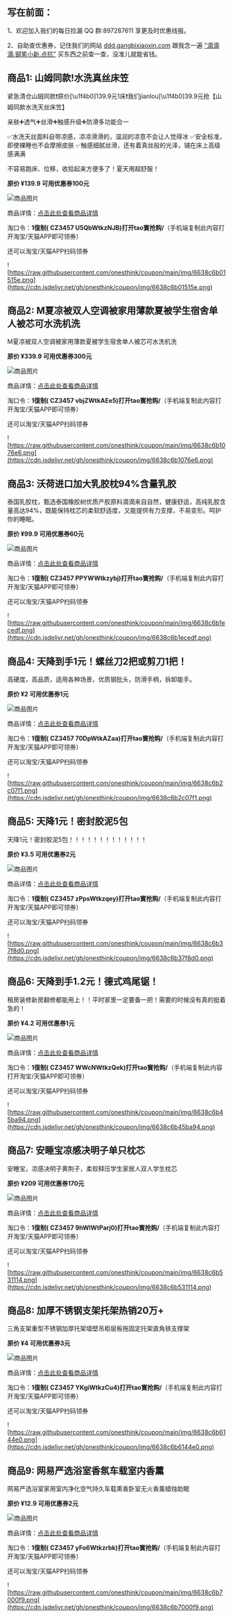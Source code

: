 ## 写在前面：

1、欢迎加入我们的每日捡漏 QQ 群:897287611 享更及时优惠线报。

2、自助查优惠券，记住我们的网站 [ddd.gangbixiaoxin.com](https://ddd.gangbixiaoxin.com) 跟我念一遍 ["滴滴滴.钢笔小新.点抗"](https://ddd.gangbixiaoxin.com) 买东西之前查一查，没准儿就能省钱。

## 商品1: 山姆同款!水洗真丝床笠

紧急清仓山姆同款❗原价[\u1f4b0]139.9元1床❗我们jianlou[\u1f4b0]39.9元抢【山姆同款水洗天丝床笠】

亲肤➕透气➕丝滑➕触感升级➕防滑多功能合一

✅水洗天丝面料自带凉感，凉凉滑滑的，温润的凉意不会让人觉得冰
✅安全标准，即使裸睡也不会摩擦皮肤
✅触感细腻丝滑，还有着真丝般的光泽，铺在床上高级感满满

不容易跑床、位移，收拾起来方便多了！夏天用超舒服！

**原价 ¥139.9 可用优惠券100元**

![商品图片](https://img.alicdn.com/i3/4229016592/O1CN01nLQcOr1yZBoY5TsKc_!!4229016592.jpg)

商品详情：[点击此处查看商品详情](https://s.click.taobao.com/t?e=m%3D2%26s%3Dlfv5PkNt2rNw4vFB6t2Z2ueEDrYVVa64XoO8tOebS%2BfLWlSKdGSYDnXFqoyZJ30m5x%2BIUlGKNpXWbLW7uhxyboGvCrJWHk1%2FTyVl44vrPmd3miNKHWpinpVm%2FOAUUFw71qrpxiwMoCNxc1AtbZGVS%2BnxeOyv%2Fk8%2FO8z4l4PyPY0LZMqoQW%2BfuKGzo1lVxIiosSKwT2%2FCBn3ljw9EzAHORQl%2BvhvJKuqQE2g32r0596o0Smpm1JtbPRQLZaRKVaRrOJFjjctbagI4%2BfirBrx7mM7AMx9cWAx%2BEiM%2FlSG%2FbZTkKSGO34WF7vzrH7x7tzXPU1NVKZy3ECfGDF1NzTQoPw%3D%3D&amp;union_lens=lensId:TAPI@1714996895@0bbb0d7e_1167_18f4dc7decb_12b2@01)

淘口令：**1復制( CZ3457 U5QbWtkzNJB)打开tao寳抢购/**（手机端复制此内容打开淘宝/天猫APP即可领券）</p>

还可以淘宝/天猫APP扫码领券

![https://raw.githubusercontent.com/onesthink/coupon/main/img/6638c6b01515e.png](https://cdn.jsdelivr.net/gh/onesthink/coupon/img/6638c6b01515e.png)

## 商品2: M夏凉被双人空调被家用薄款夏被学生宿舍单人被芯可水洗机洗

M夏凉被双人空调被家用薄款夏被学生宿舍单人被芯可水洗机洗

**原价 ¥339.9 可用优惠券300元**

![商品图片](https://img.alicdn.com/bao/uploaded/i3/2216974521812/O1CN017uxeLK1PFwc99EG1b_!!2216974521812.jpg)

商品详情：[点击此处查看商品详情](https://s.click.taobao.com/t?e=m%3D2%26s%3Dypc1YnIZlbJw4vFB6t2Z2ueEDrYVVa64XoO8tOebS%2BfLWlSKdGSYDnXFqoyZJ30m1aH1Hk3GeOjWbLW7uhxyboGvCrJWHk1%2FTyVl44vrPmd3miNKHWpinpVm%2FOAUUFw71qrpxiwMoCNxc1AtbZGVS%2Bb8bK1aPYzmOF0PpzjeyIDNEPXytV9ALoS4zvCRUrqugRbTZRyk9%2BvloPyUE%2FmbohxWD8o%2Foy3CO4erQC2OPCktVC3f3w0wGjF%2BO%2F3kQfLQPqOCaxwq%2BqkbkJ5QxPS2Ci%2FKfJmqgrYAfWsUjZoD5RDGWn01%2FLLcJWiQPZZ%2F0klNDseal0NfMDXJpWvVCAyWdKJn5AyUbPoV&amp;union_lens=lensId:TAPI@1714996896@21075122_1176_18f4dc7e3d2_663b@01)

淘口令：**1復制( CZ3457 vbjZWtkAEe5)打开tao寳抢购/**（手机端复制此内容打开淘宝/天猫APP即可领券）</p>

还可以淘宝/天猫APP扫码领券

![https://raw.githubusercontent.com/onesthink/coupon/main/img/6638c6b1076e6.png](https://cdn.jsdelivr.net/gh/onesthink/coupon/img/6638c6b1076e6.png)

## 商品3: 沃荷进口加大乳胶枕94%含量乳胶

泰国乳胶枕，甄选泰国橡胶树优质产胶原料滴滴来自自然，健康舒适，高纯乳胶含量高达94%，既能保持枕芯的柔软舒适度，又能提供有力支撑，不易变形。呵护你的睡眠。

**原价 ¥99.9 可用优惠券60元**

![商品图片](https://gw.alicdn.com/imgextra/i2/1727526945/O1CN01ILNA8Y21ArcNR3Kv8_!!1727526945.png)

商品详情：[点击此处查看商品详情](https://s.click.taobao.com/t?e=m%3D2%26s%3DNJQPQRacfqxw4vFB6t2Z2ueEDrYVVa64yK8Cckff7TXLWlSKdGSYDnXFqoyZJ30mMMgx22UI05bWbLW7uhxyboGvCrJWHk1%2FTyVl44vrPmd3miNKHWpinpVm%2FOAUUFw71qrpxiwMoCNxc1AtbZGVS6LU%2BaVVmz5PAnxa605DJTYLZMqoQW%2BfuKGzo1lVxIioa7Mm9rniGc4T4G0FXeWgCYH3ve3YrvXAppLTyz3UiJKNZmHsCwQfjgUI8SpISWKclbRMz6GTKAYZjQKfJ2UQf03O4wtQ3K90XXhKrcBJdMwu2KZrkmpV%2B3Lw4CW%2Bs1eJX0%2B3obhRTo5xKmPmpIKZsA%3D%3D&amp;union_lens=lensId:TAPI@1714996898@215008e9_11d2_18f4dc7e913_72ca@01)

淘口令：**1復制( CZ3457 PPYWWtkzybj)打开tao寳抢购/**（手机端复制此内容打开淘宝/天猫APP即可领券）</p>

还可以淘宝/天猫APP扫码领券

![https://raw.githubusercontent.com/onesthink/coupon/main/img/6638c6b1ecedf.png](https://cdn.jsdelivr.net/gh/onesthink/coupon/img/6638c6b1ecedf.png)

## 商品4: 天降到手1元！螺丝刀2把或剪刀1把！

高硬度，高品质，适用各种场景，优质钢批头，防滑手柄，拆卸能手。

**原价 ¥2 可用优惠券1元**

![商品图片](https://gw.alicdn.com/bao/uploaded/i1/2207972558530/O1CN011cdyZC2CsnNoy18bK_!!2207972558530-0-scmitem176000.jpg)

商品详情：[点击此处查看商品详情](https://s.click.taobao.com/t?e=m%3D2%26s%3DL7vw96%2F0%2Ba1w4vFB6t2Z2ueEDrYVVa64yK8Cckff7TXLWlSKdGSYDmL3yMQGZxrJRitN3%2FurF3zWbLW7uhxyboGvCrJWHk1%2FTyVl44vrPmd3miNKHWpinpVm%2FOAUUFw71qrpxiwMoCNxc1AtbZGVSxgF69aVnJe8X85933pRetALZMqoQW%2BfuKGzo1lVxIio8ZUE0WKUMiGKv6Rgbsr79mJ4qfR1l5LcsbPG1%2Fl0vab6tG1DhyMZiPIbo%2FejbAA%2F64rkhu43Ce04%2BfirBrx7mM7AMx9cWAx%2BEiM%2FlSG%2FbZRHRbeWI62kEFdqIWmRLD0yU1NVKZy3ECfGDF1NzTQoPw%3D%3D&amp;umpChannel=tblmqdyh&amp;u_channel=tblmqdyh&amp;union_lens=lensId:TAPI@1714996901@0b521358_1157_18f4dc7f5e0_7f02@01)

淘口令：**1復制( CZ3457 70DpWtkAZaa)打开tao寳抢购/**（手机端复制此内容打开淘宝/天猫APP即可领券）</p>

还可以淘宝/天猫APP扫码领券

![https://raw.githubusercontent.com/onesthink/coupon/main/img/6638c6b2c07f1.png](https://cdn.jsdelivr.net/gh/onesthink/coupon/img/6638c6b2c07f1.png)

## 商品5: 天降1元！密封胶泥5包

天降1元！密封胶泥5包！！！！！！！！！！！！！

**原价 ¥3.5 可用优惠券2元**

![商品图片](https://img.alicdn.com/i4/3937219703/O1CN01bzPmlX2LY1yKjF70e_!!3937219703-0-C2M.jpg)

商品详情：[点击此处查看商品详情](https://s.click.taobao.com/t?e=m%3D2%26s%3Dg4pmjTk0SkVw4vFB6t2Z2ueEDrYVVa64yK8Cckff7TXLWlSKdGSYDmL3yMQGZxrJ8sviUM61dt3WbLW7uhxyboGvCrJWHk1%2FTyVl44vrPmd3miNKHWpinpVm%2FOAUUFw71qrpxiwMoCNxc1AtbZGVSxgF69aVnJe8X85933pRetALZMqoQW%2BfuKGzo1lVxIioMYfG1zKoYkCk%2FbBla%2BxE%2FCuwwS4t9wxOreUBZfIHBueH7L%2ByAi7ub%2FDEJR8eJ%2FZF0fyAOQpJeWY4%2BfirBrx7mM7AMx9cWAx%2BEiM%2FlSG%2FbZTF1CRi49a8hWlejt0xDG79U1NVKZy3ECfGDF1NzTQoPw%3D%3D&amp;union_lens=lensId:TAPI@1714996902@21082093_118e_18f4dc7fb10_a713@01)

淘口令：**1復制( CZ3457 zPpsWtkzqey)打开tao寳抢购/**（手机端复制此内容打开淘宝/天猫APP即可领券）</p>

还可以淘宝/天猫APP扫码领券

![https://raw.githubusercontent.com/onesthink/coupon/main/img/6638c6b37f8d0.png](https://cdn.jsdelivr.net/gh/onesthink/coupon/img/6638c6b37f8d0.png)

## 商品6: 天降到手1.2元！德式鸡尾锯！

租房装修新房翻修都能用上！！平时家里一定要备一把！需要的时候没有真的挺着急的！

**原价 ¥4.2 可用优惠券1元**

![商品图片](https://img.alicdn.com/i3/3937219703/O1CN01l9ZOjy2LY1xrG5mV5_!!3937219703-0-C2M.jpg)

商品详情：[点击此处查看商品详情](https://s.click.taobao.com/t?e=m%3D2%26s%3Dv1Gs%2FCMoW1lw4vFB6t2Z2ueEDrYVVa64yK8Cckff7TXLWlSKdGSYDmL3yMQGZxrJxq3IhSJN6GTWbLW7uhxyboGvCrJWHk1%2FTyVl44vrPmd3miNKHWpinpVm%2FOAUUFw71qrpxiwMoCNxc1AtbZGVSxgF69aVnJe8X85933pRetALZMqoQW%2BfuKGzo1lVxIiomNy%2FOrpOUG0ebXSo4zAsJTBr0eCt%2FPgEdkcPddPb7a%2BeXz86voKGCHMOjTmr4t1jQPDCOInGP4s4%2BfirBrx7mM7AMx9cWAx%2BEiM%2FlSG%2FbZTydUap7U8bKQPM8lUYp9jFU1NVKZy3ECfGDF1NzTQoPw%3D%3D&amp;umpChannel=tblmqdyh&amp;u_channel=tblmqdyh&amp;union_lens=lensId:TAPI@1714996904@213ffade_1198_18f4dc800d0_ca3f@01)

淘口令：**1復制( CZ3457 WWcNWtkzQek)打开tao寳抢购/**（手机端复制此内容打开淘宝/天猫APP即可领券）</p>

还可以淘宝/天猫APP扫码领券

![https://raw.githubusercontent.com/onesthink/coupon/main/img/6638c6b45ba94.png](https://cdn.jsdelivr.net/gh/onesthink/coupon/img/6638c6b45ba94.png)

## 商品7: 安睡宝凉感决明子单只枕芯

安睡宝，凉感决明子黄荆子，柔软释压学生家居人双人学生枕芯

**原价 ¥209 可用优惠券170元**

![商品图片](https://img.alicdn.com/imgextra/i4/1015383959/O1CN01eLJfB51f7Gy4zLssb_!!1015383959.png)

商品详情：[点击此处查看商品详情](https://s.click.taobao.com/t?e=m%3D2%26s%3DP3Zj8ArG2aJw4vFB6t2Z2ueEDrYVVa64yK8Cckff7TXLWlSKdGSYDmL3yMQGZxrJlovu%2FCElQOvWbLW7uhxyboGvCrJWHk1%2FTyVl44vrPmd3miNKHWpinpVm%2FOAUUFw71qrpxiwMoCNxc1AtbZGVS%2B8x9PBx1nnFosqNemoWcUMLZMqoQW%2BfuKGzo1lVxIioeYHsgH6G7cr4hWgrHYL3VZ%2F2GecRtAjQDM%2BgVWdbvN9a7mDcLWQzHvhUW4LYC8fllbRMz6GTKAYZjQKfJ2UQf03O4wtQ3K90XXhKrcBJdMyA5fu0TsokPBxU4JMDG3ODX0%2B3obhRTo5xKmPmpIKZsA%3D%3D&amp;union_lens=lensId:TAPI@1714996907@0b521358_1157_18f4dc80df2_8120@01)

淘口令：**1復制( CZ3457 9hWlWtParj0)打开tao寳抢购/**（手机端复制此内容打开淘宝/天猫APP即可领券）</p>

还可以淘宝/天猫APP扫码领券

![https://raw.githubusercontent.com/onesthink/coupon/main/img/6638c6b531114.png](https://cdn.jsdelivr.net/gh/onesthink/coupon/img/6638c6b531114.png)

## 商品8: 加厚不锈钢支架托架热销20万+

三角支架重型不锈钢加厚托架墙壁吊柜层板拖固定托架直角铁支撑架

**原价 ¥4 可用优惠券3元**

![商品图片](https://img.alicdn.com/bao/uploaded/i3/1063523674/O1CN01a8gGYG1d0k5LQmSBN_!!0-item_pic.jpg)

商品详情：[点击此处查看商品详情](https://s.click.taobao.com/t?e=m%3D2%26s%3DRXVIULZASURw4vFB6t2Z2ueEDrYVVa64yK8Cckff7TXLWlSKdGSYDquVXPiAJ%2FxBJ1gyddu7kN%2FWbLW7uhxyboGvCrJWHk1%2FTyVl44vrPmd3miNKHWpinpVm%2FOAUUFw71qrpxiwMoCNxc1AtbZGVS7T5a6ZBV7VH7icM%2FU%2Be0OALZMqoQW%2BfuB6GmlJyRiVTElj425xvsOq8n55fu19SCjZbooN8h%2By9Mnnv4fj0spSbEFnN54y0mbtkbUY6cdia7VQh%2BN482RkbkJ5QxPS2CkB7wdKsRd2cr8%2BY%2FhGhIL3ApieTXRnM7gdB%2FsHlecE1xiXvDf8DaRs%3D&amp;union_lens=lensId:TAPI@1714996910@21666de3_11a4_18f4dc81953_26c6@01)

淘口令：**1復制( CZ3457 YKgiWtkzCu4)打开tao寳抢购/**（手机端复制此内容打开淘宝/天猫APP即可领券）</p>

还可以淘宝/天猫APP扫码领券

![https://raw.githubusercontent.com/onesthink/coupon/main/img/6638c6b6144e0.png](https://cdn.jsdelivr.net/gh/onesthink/coupon/img/6638c6b6144e0.png)

## 商品9: 网易严选浴室香氛车载室内香薰

网易严选浴室家用室内净化空气持久车载熏香卧室无火香薰蜡烛助眠

**原价 ¥12.9 可用优惠券2元**

![商品图片](https://img.alicdn.com/bao/uploaded/i1/3192155289/O1CN01nh4zJT1owPcQLHNAg_!!3192155289.jpg)

商品详情：[点击此处查看商品详情](https://s.click.taobao.com/t?e=m%3D2%26s%3DPukViXRo005w4vFB6t2Z2ueEDrYVVa64XoO8tOebS%2BfLWlSKdGSYDquVXPiAJ%2FxBRitN3%2FurF3zWbLW7uhxyboGvCrJWHk1%2FTyVl44vrPmd3miNKHWpinpVm%2FOAUUFw71qrpxiwMoCNxc1AtbZGVS3P0mNFrqdXXlweeXvehQXYLZMqoQW%2BfuKGzo1lVxIio8OfrEZTi6Rd%2FKciSlCkY3Y91AcTesm54o0NZbSMhXwihLGvbBP2C2pV5HScEkHRKJw0DweaxRlQ4%2BfirBrx7mM7AMx9cWAx%2BEiM%2FlSG%2FbZQNI1kz43zE8ZY09MawPto5U1NVKZy3ECfGDF1NzTQoPw%3D%3D&amp;union_lens=lensId:TAPI@1714996911@212c1892_1185_18f4dc81e83_22fd@01)

淘口令：**1復制( CZ3457 yFo6Wtkzrbk)打开tao寳抢购/**（手机端复制此内容打开淘宝/天猫APP即可领券）</p>

还可以淘宝/天猫APP扫码领券

![https://raw.githubusercontent.com/onesthink/coupon/main/img/6638c6b7000f9.png](https://cdn.jsdelivr.net/gh/onesthink/coupon/img/6638c6b7000f9.png)

